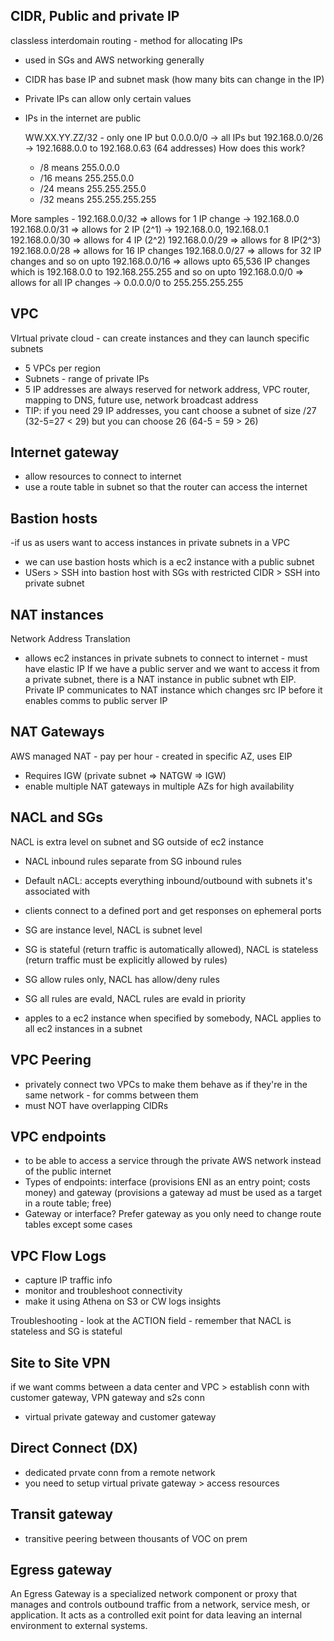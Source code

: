 ## CIDR, Public and private IP
classless interdomain routing - method for allocating IPs
- used in SGs and AWS networking generally
- CIDR has base IP and subnet mask (how many bits can change in the IP)
- Private IPs can allow only certain values
- IPs in the internet are public
  
  WW.XX.YY.ZZ/32 - only one IP but 0.0.0.0/0 -> all IPs but 192.168.0.0/26 -> 192.1688.0.0 to 192.168.0.63 (64 addresses)
  How does this work?
  - /8 means 255.0.0.0
  - /16 means 255.255.0.0
  - /24 means 255.255.255.0
  - /32 means 255.255.255.255
 
More samples - 
192.168.0.0/32 => allows for 1 IP change -> 192.168.0.0
192.168.0.0/31 => allows for 2 IP (2^1) -> 192.168.0.0, 192.168.0.1
192.168.0.0/30 => allows for 4 IP (2^2)
192.168.0.0/29 => allows for 8 IP(2^3)
192.168.0.0/28 => allows for 16 IP changes
192.168.0.0/27 => allows for 32 IP changes
and so on upto 
192.168.0.0/16 => allows upto 65,536 IP changes which is 192.168.0.0 to 192.168.255.255
and so on upto 
192.168.0.0/0 => allows for all IP changes -> 0.0.0.0/0 to 255.255.255.255

## VPC
VIrtual private cloud - can create instances and they can launch specific subnets
- 5 VPCs per region
- Subnets - range of private IPs
- 5 IP addresses are always reserved for network address, VPC router, mapping to DNS, future use, network broadcast address
- TIP: if you need 29 IP addresses, you cant choose a subnet of size /27 (32-5=27 < 29) but you can choose 26 (64-5 = 59 > 26)

## Internet gateway
- allow resources to connect to internet
- use a route table in subnet so that the router can access the internet

## Bastion hosts
-if us as users want to access instances in private subnets in a VPC
- we can use bastion hosts which is a ec2 instance with a public subnet
- USers > SSH into bastion host with SGs with restricted CIDR > SSH into private subnet

## NAT instances
Network Address Translation
- allows ec2 instances in private subnets to connect to internet - must have elastic IP
If we have a public server and we want to access it from a private subnet, there is a NAT instance in public subnet wth EIP. Private IP communicates to NAT instance which changes src IP before it enables comms to public server IP

## NAT Gateways
AWS managed NAT - pay per hour - created in specific AZ, uses EIP
- Requires IGW (private subnet => NATGW => IGW)
- enable multiple NAT gateways in multiple AZs for high availability

## NACL and SGs
NACL is extra level on subnet and SG outside of ec2 instance
- NACL inbound rules separate from SG inbound rules
- Default nACL: accepts everything inbound/outbound with subnets it's associated with
- clients connect to a defined port and get responses on ephemeral ports

- SG are instance level, NACL is subnet level
- SG is stateful (return traffic is automatically allowed), NACL is stateless (return traffic must be explicitly allowed by rules)
- SG allow rules only, NACL has allow/deny rules
- SG all rules are evald, NACL rules are evald in priority
- apples to a ec2 instance when specified by somebody, NACL applies to all ec2 instances in a subnet

## VPC Peering
- privately connect two VPCs to make them behave as if they're in the same network - for comms between them
- must NOT have overlapping CIDRs

## VPC endpoints
- to be able to access a service through the private AWS network instead of the public internet
- Types of endpoints: interface (provisions ENI as an entry point; costs money) and gateway (provisions a gateway ad must be used as a target in a route table; free)
- Gateway or interface? Prefer gateway as you only need to change route tables except some cases

## VPC Flow Logs
- capture IP traffic info
- monitor and troubleshoot connectivity
- make it using Athena on S3 or CW logs insights

Troubleshooting - look at the ACTION field - remember that NACL is stateless and SG is stateful

## Site to Site VPN
if we want comms between a data center and VPC > establish conn with customer gateway, VPN gateway and s2s conn
- virtual private gateway and customer gateway

## Direct Connect (DX)
- dedicated prvate conn from a remote network
- you need to setup virtual private gateway > access resources

## Transit gateway
- transitive peering between thousants of VOC on prem

## Egress gateway
An Egress Gateway is a specialized network component or proxy that manages and controls outbound traffic from a network, service mesh, or application. It acts as a controlled exit point for data leaving an internal environment to external systems.
